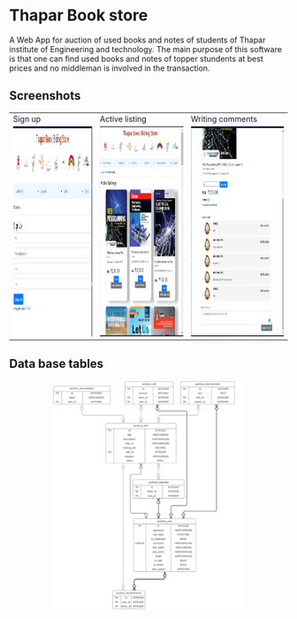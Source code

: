 
# Thapar Book store

A Web App for auction of used books and notes of students of Thapar institute of Engineering and technology.
The main purpose of this software is that one can find used books and notes of topper stundents at best prices and no middleman is involved in the
transaction. 
## Screenshots
<table>
  <tr>
    <td>Sign up </td>
     <td>Active listing</td>
     <td>Writing comments</td>
  </tr>
  <tr>
    <td><img src="https://github.com/Prince-hash-lab/Auction-Website-For-Books/blob/main/auctions/static/auctions/media/(F)%20UI%20and%20working%20snapshots/1%20sign%20up%20.png" width=340 height=380></td>
    <td><img src="https://github.com/Prince-hash-lab/Auction-Website-For-Books/blob/main/auctions/static/auctions/media/(F)%20UI%20and%20working%20snapshots/3.%20Active%20Listing.png" width=340 height=380></td>
    <td><img src="https://github.com/Prince-hash-lab/Auction-Website-For-Books/blob/main/auctions/static/auctions/media/(F)%20UI%20and%20working%20snapshots/8.%20writing%20comment%20.png" width=340 height=380></td>
  </tr>
 </table>

## Data base tables

<p align="center">
  <img src="https://github.com/Prince-hash-lab/Auction-Website-For-Books/blob/main/auctions/static/auctions/media/Database.jpg" width="350" title="Database table">
<!--   <img src="your_relative_path_here_number_2_large_name" width="350" alt="accessibility text"> -->
</p>



